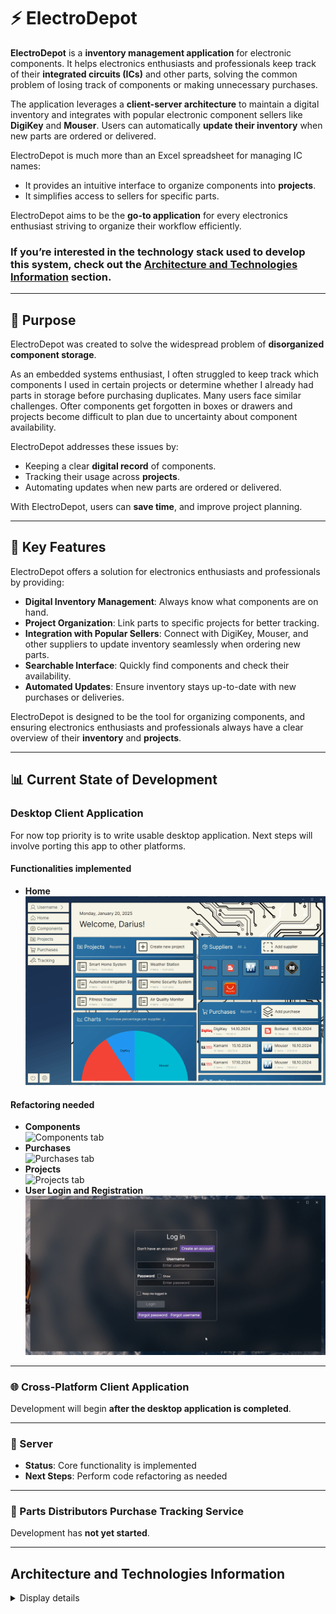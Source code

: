 # ⚡ ElectroDepot  

**ElectroDepot** is a **inventory management application** for electronic components. It helps electronics enthusiasts and professionals keep track of their **integrated circuits (ICs)** and other parts, solving the common problem of losing track of components or making unnecessary purchases.  

The application leverages a **client-server architecture** to maintain a digital inventory and integrates with popular electronic component sellers like **DigiKey** and **Mouser**. Users can automatically **update their inventory** when new parts are ordered or delivered.  

ElectroDepot is much more than an Excel spreadsheet for managing IC names:  
- It provides an intuitive interface to organize components into **projects**.  
- It simplifies access to sellers for specific parts.  

ElectroDepot aims to be the **go-to application** for every electronics enthusiast striving to organize their workflow efficiently.  

### If you’re interested in the **technology stack** used to develop this system, check out the [Architecture and Technologies Information](#architecture-and-technologies-information) section.

---

## 🎯 Purpose  

ElectroDepot was created to solve the widespread problem of **disorganized component storage**.  

As an embedded systems enthusiast, I often struggled to keep track which components I used in certain projects or determine whether I already had parts in storage before purchasing duplicates. Many users face similar challenges. Ofter components get forgotten in boxes or drawers and projects become difficult to plan due to uncertainty about component availability.  

ElectroDepot addresses these issues by:  
- Keeping a clear **digital record** of components.  
- Tracking their usage across **projects**.  
- Automating updates when new parts are ordered or delivered.  

With ElectroDepot, users can **save time**, and improve project planning.  

---

## 🚀 Key Features  

ElectroDepot offers a solution for electronics enthusiasts and professionals by providing:  

- **Digital Inventory Management**: Always know what components are on hand.  
- **Project Organization**: Link parts to specific projects for better tracking.  
- **Integration with Popular Sellers**: Connect with DigiKey, Mouser, and other suppliers to update inventory seamlessly when ordering new parts.  
- **Searchable Interface**: Quickly find components and check their availability.  
- **Automated Updates**: Ensure inventory stays up-to-date with new purchases or deliveries.  

ElectroDepot is designed to be the tool for organizing components, and ensuring electronics enthusiasts and professionals always have a clear overview of their **inventory** and **projects**.  

---

## 📊 Current State of Development  

### Desktop Client Application  
For now top priority is to write usable desktop application. Next steps will involve porting this app to other platforms.

#### Functionalities implemented
- **Home**  
![Home tab](Assets/Home_Panel_Refactored.gif)  

#### Refactoring needed
- **Components**  
![Components tab](Assets/Panel_Components.gif)  
- **Purchases**  
![Purchases tab](Assets/Panel_Purchases.gif)  
- **Projects**  
![Projects tab](Assets/Panel_Projects.gif)
- **User Login and Registration**  
![Projects tab](Assets/Panel_Login.gif)

---

### 🌐 Cross-Platform Client Application  
Development will begin **after the desktop application is completed**.  

---

### 🔧 Server  
- **Status**: Core functionality is implemented  
- **Next Steps**: Perform code refactoring as needed  

---

### 🛒 Parts Distributors Purchase Tracking Service  
Development has **not yet started**.  

---

## Architecture and Technologies Information  

<details>
  <summary>Display details</summary>
  <p>
  
### 🛠️ Technology Stack  

#### 🌐 Server  
- **Language**: C#  
- **Framework**: ASP.NET Core 8  
- **ORM**: Entity Framework  
- **Database**: MS SQL  

#### 💻 Client  
- **Language**: C#  
- **Framework**: .NET 8  
- **UI Library**: AvaloniaUI 11.0.7  

#### 🛒 Purchase Tracking Module  
- **Language**: C#  
- **Framework**: .NET 8  

#### 🧪 Testing  
- **Framework**: XUnit  

---

### 📦 Project Solution Overview  

1. **🌐 Server**  
   - Handles backend architecture, REST API development, and image upload/storage procedures.  

2. **💻 Desktop Client**  
   - A desktop application built with **C#** and the **AvaloniaUI** library.  
   - Future-proof design to enable **cross-platform migration** after development completion.  

3. **🔗 ElectroDepotClassLibrary**  
   - A shared library for **data exchange** between the server and client.  
   - Provides basic functionalities and reusable client-side code.  

4. **🧪 ElectroDepotClassLibraryTests**  
   - Includes tests for server endpoints and client-side code using **XUnit**.  


  </p>
</details>




